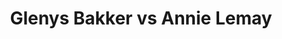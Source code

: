 ---
title: Glenys Bakker vs Annie Lemay
player1:
  name: Bakker, Glenys
  percent: 80
  wins: 0
  losses: 1
player2:
  name: Lemay, Annie
  percent: 74
  wins: 1
  losses: 0
games:
- player1:
    team: AB
    position: Second
    percent: 80
    win: 0
    loss: 1
  player2:
    team: QC
    position: Second
    percent: 74
    win: 1
    loss: 0
  event: Hearts
  year: 2004
  draw: Round Robin(8)
  score: QC 8 - AB 5
- player1:
    team: KLE
    position: Second
    percent: 77
    win: 1
    loss: 0
  player2:
    team: LAR
    position: Second
    percent: 80
    win: 0
    loss: 1
  event: Trials (Women)
  year: 2005
  draw: Round Robin(1)
  score: LAR 1 - KLE 9
---